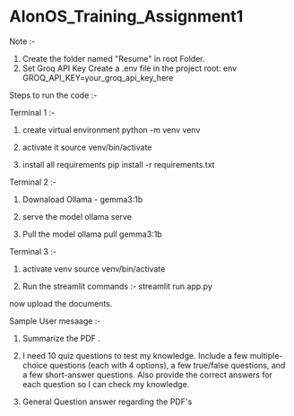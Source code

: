 # AIonOS_Training_Assignment1

Note :- 
1. Create the folder named "Resume" in root Folder.
2. Set Groq API Key
Create a .env file in the project root: env GROQ_API_KEY=your_groq_api_key_here

Steps to run the code :- 

Terminal 1 :- 

1. create virtual environment
python -m venv venv

2. activate it
source venv/bin/activate

3. install all requirements
pip install -r requirements.txt



Terminal 2 :-

1. Downaload Ollama - gemma3:1b

2. serve the model
ollama serve

3. Pull the model 
ollama pull gemma3:1b



Terminal 3 :- 

1. activate venv
source venv/bin/activate

2. Run the streamlit commands :- 
streamlit run app.py



now upload the documents.

Sample User mesaage :- 

1. Summarize the PDF <pdf name>.

2. I need 10 quiz questions to test my knowledge. Include a few multiple-choice questions (each with 4 options), a few true/false questions, and a few short-answer questions. Also provide the correct answers for each question so I can check my knowledge.

3. General Question answer regarding the PDF's 
